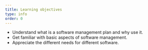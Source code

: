 ```yaml
---
title: Learning objectives
type: info
order: 0
---
```


- Understand what is a software management plan and why use it.
- Get familiar with basic aspects of software management.
- Appreciate the different needs for different software.